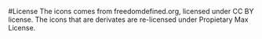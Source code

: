 #License
The icons comes from freedomdefined.org, licensed under CC BY license.
The icons that are derivates are re-licensed under Propietary Max License.
